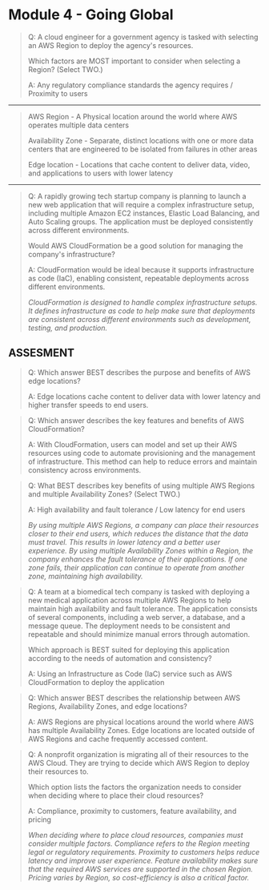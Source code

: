 # Module 4 - Going Global


> Q: A cloud engineer for a government agency is tasked with selecting an AWS Region to deploy the agency's resources. 
> 
> Which factors are MOST important to consider when selecting a Region? (Select TWO.)
>
> A: Any regulatory compliance standards the agency requires / Proximity to users

---

> AWS Region - A Physical location around the world where AWS operates multiple data centers
>
> Availability Zone - Separate, distinct locations with one or more data centers that are engineered to be isolated from failures in other areas
> 
> Edge location - Locations that cache content to deliver data, video, and applications to users with lower latency

---

> Q: A rapidly growing tech startup company is planning to launch a new web application that will require a complex infrastructure setup, including multiple Amazon EC2 instances, Elastic Load Balancing, and Auto Scaling groups. The application must be deployed consistently across different environments. 
> 
> Would AWS CloudFormation be a good solution for managing the company's infrastructure?
>
> A: CloudFormation would be ideal because it supports infrastructure as code (IaC), enabling consistent, repeatable deployments across different environments.
> 
> _CloudFormation is designed to handle complex infrastructure setups. It defines infrastructure as code to help make sure that deployments are consistent across different environments such as development, testing, and production._


## ASSESMENT


> Q: Which answer BEST describes the purpose and benefits of AWS edge locations?
>
> A: Edge locations cache content to deliver data with lower latency and higher transfer speeds to end users.


> Q: Which answer describes the key features and benefits of AWS CloudFormation?
>
> A: With CloudFormation, users can model and set up their AWS resources using code to automate provisioning and the management of infrastructure. This method can help to reduce errors and maintain consistency across environments.


> Q: What BEST describes key benefits of using multiple AWS Regions and multiple Availability Zones? (Select TWO.)
>
> A: High availability and fault tolerance /  Low latency for end users
> 
> _By using multiple AWS Regions, a company can place their resources closer to their end users, which reduces the distance that the data must travel. This results in lower latency and a better user experience. By using multiple Availability Zones within a Region, the company enhances the fault tolerance of their applications. If one zone fails, their application can continue to operate from another zone, maintaining high availability._


> Q: A team at a biomedical tech company is tasked with deploying a new medical application across multiple AWS Regions to help maintain high availability and fault tolerance. The application consists of several components, including a web server, a database, and a message queue. The deployment needs to be consistent and repeatable and should minimize manual errors through automation. 
> 
> Which approach is BEST suited for deploying this application according to the needs of automation and consistency?
>
> A: Using an Infrastructure as Code (IaC) service such as AWS CloudFormation to deploy the application


> Q: Which answer BEST describes the relationship between AWS Regions, Availability Zones, and edge locations?
>
> A: AWS Regions are physical locations around the world where AWS has multiple Availability Zones. Edge locations are located outside of AWS Regions and cache frequently accessed content.


> Q: A nonprofit organization is migrating all of their resources to the AWS Cloud. They are trying to decide which AWS Region to deploy their resources to. 
> 
> Which option lists the factors the organization needs to consider when deciding where to place their cloud resources?
>
> A: Compliance, proximity to customers, feature availability, and pricing
> 
> _When deciding where to place cloud resources, companies must consider multiple factors. Compliance refers to the Region meeting legal or regulatory requirements. Proximity to customers helps reduce latency and improve user experience. Feature availability makes sure that the required AWS services are supported in the chosen Region. Pricing varies by Region, so cost-efficiency is also a critical factor._
